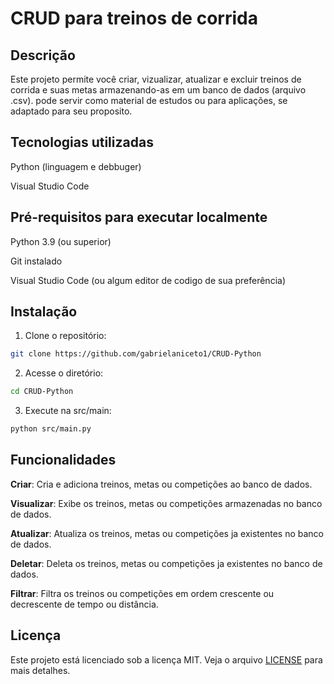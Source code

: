 # CRUD para treinos de corrida

## Descrição
Este projeto permite você criar, vizualizar, atualizar e excluir treinos de corrida e suas metas armazenando-as em um banco de dados (arquivo .csv).
pode servir como material de estudos ou para aplicações, se adaptado para seu proposito.

## Tecnologias utilizadas
Python (linguagem e debbuger)

Visual Studio Code

## Pré-requisitos para executar localmente
Python 3.9 (ou superior)

Git instalado

Visual Studio Code (ou algum editor de codigo de sua preferência)

## Instalação

1. Clone o repositório:

```bash
git clone https://github.com/gabrielaniceto1/CRUD-Python
```

2. Acesse o diretório:
```bash
cd CRUD-Python
```

3. Execute na src/main:
```bash
python src/main.py
```

##  Funcionalidades
__Criar__: Cria e adiciona treinos, metas ou competições ao banco de dados.

__Visualizar__: Exibe os treinos, metas ou competições armazenadas no banco de dados.

__Atualizar__: Atualiza os treinos, metas ou competições ja existentes no banco de dados.

__Deletar__: Deleta os treinos, metas ou competições ja existentes no banco de dados.

__Filtrar__: Filtra os treinos ou competições em ordem crescente ou decrescente de tempo ou distância.

## Licença 
Este projeto está licenciado sob a licença MIT. Veja o arquivo [LICENSE](LICENSE) para mais detalhes.